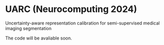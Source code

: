 # UARC (Neurocomputing 2024)
Uncertainty-aware representation calibration for semi-supervised medical imaging segmentation

The code will be avaliable soon.

